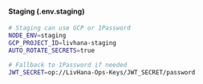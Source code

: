 #### Staging (.env.staging)

```bash
# Staging can use GCP or 1Password
NODE_ENV=staging
GCP_PROJECT_ID=livhana-staging
AUTO_ROTATE_SECRETS=true

# Fallback to 1Password if needed
JWT_SECRET=op://LivHana-Ops-Keys/JWT_SECRET/password
```
